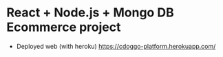 # React + Node.js + Mongo DB Ecommerce project


- Deployed web (with heroku)
https://cdoggo-platform.herokuapp.com/


